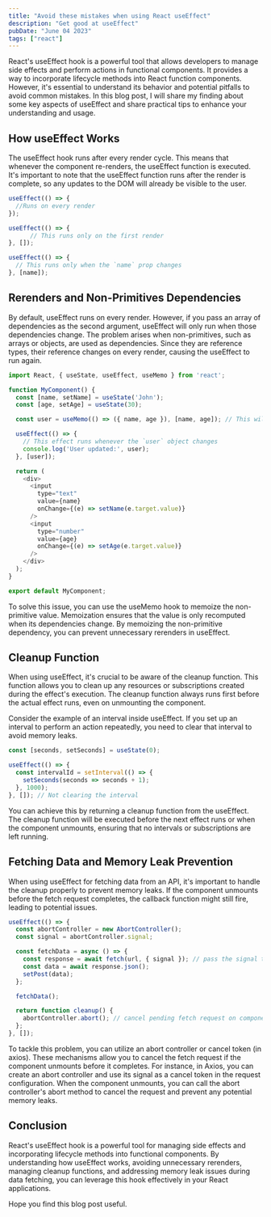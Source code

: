 ```yaml
---
title: "Avoid these mistakes when using React useEffect"
description: "Get good at useEffect"
pubDate: "June 04 2023"
tags: ["react"]
---
```


React's useEffect hook is a powerful tool that allows developers to manage side effects and perform actions in functional components. It provides a way to incorporate lifecycle methods into React function components. However, it's essential to understand its behavior and potential pitfalls to avoid common mistakes. In this blog post, I will share my finding about some key aspects of useEffect and share practical tips to enhance your understanding and usage.

## How useEffect Works
The useEffect hook runs after every render cycle. This means that whenever the component re-renders, the useEffect function is executed. It's important to note that the useEffect function runs after the render is complete, so any updates to the DOM will already be visible to the user.

```js
useEffect(() => {
  //Runs on every render
});
```
    
```js
useEffect(() => {
      // This runs only on the first render
}, []);
```

```js
useEffect(() => {
  // This runs only when the `name` prop changes
}, [name]);
```



## Rerenders and Non-Primitives Dependencies
By default, useEffect runs on every render. However, if you pass an array of dependencies as the second argument, useEffect will only run when those dependencies change. The problem arises when non-primitives, such as arrays or objects, are used as dependencies. Since they are reference types, their reference changes on every render, causing the useEffect to run again.

```js
import React, { useState, useEffect, useMemo } from 'react';

function MyComponent() {
  const [name, setName] = useState('John');
  const [age, setAge] = useState(30);

  const user = useMemo(() => ({ name, age }), [name, age]); // This will prevent unnecessary rerenders

  useEffect(() => {
    // This effect runs whenever the `user` object changes
    console.log('User updated:', user);
  }, [user]);

  return (
    <div>
      <input
        type="text"
        value={name}
        onChange={(e) => setName(e.target.value)}
      />
      <input
        type="number"
        value={age}
        onChange={(e) => setAge(e.target.value)}
      />
    </div>
  );
}

export default MyComponent;

```

To solve this issue, you can use the useMemo hook to memoize the non-primitive value. Memoization ensures that the value is only recomputed when its dependencies change. By memoizing the non-primitive dependency, you can prevent unnecessary rerenders in useEffect.

## Cleanup Function
When using useEffect, it's crucial to be aware of the cleanup function. This function allows you to clean up any resources or subscriptions created during the effect's execution. The cleanup function always runs first before the actual effect runs, even on unmounting the component.

Consider the example of an interval inside useEffect. If you set up an interval to perform an action repeatedly, you need to clear that interval to avoid memory leaks.

```js
const [seconds, setSeconds] = useState(0);

useEffect(() => {
  const intervalId = setInterval(() => {
    setSeconds(seconds => seconds + 1);
  }, 1000);
}, []); // Not clearing the interval
```

 You can achieve this by returning a cleanup function from the useEffect. The cleanup function will be executed before the next effect runs or when the component unmounts, ensuring that no intervals or subscriptions are left running.

## Fetching Data and Memory Leak Prevention

When using useEffect for fetching data from an API, it's important to handle the cleanup properly to prevent memory leaks. If the component unmounts before the fetch request completes, the callback function might still fire, leading to potential issues.

```js
useEffect(() => {
  const abortController = new AbortController();
  const signal = abortController.signal;

  const fetchData = async () => {
    const response = await fetch(url, { signal }); // pass the signal to the fetch call
    const data = await response.json();
    setPost(data);
  };

  fetchData();

  return function cleanup() {
    abortController.abort(); // cancel pending fetch request on component unmount
  };
}, []);

```

To tackle this problem, you can utilize an abort controller or cancel token (in axios). These mechanisms allow you to cancel the fetch request if the component unmounts before it completes. For instance, in Axios, you can create an abort controller and use its signal as a cancel token in the request configuration. When the component unmounts, you can call the abort controller's abort method to cancel the request and prevent any potential memory leaks.

## Conclusion

React's useEffect hook is a powerful tool for managing side effects and incorporating lifecycle methods into functional components. By understanding how useEffect works, avoiding unnecessary rerenders, managing cleanup functions, and addressing memory leak issues during data fetching, you can leverage this hook effectively in your React applications. 

Hope you find this blog post useful.